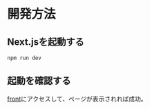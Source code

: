 # 開発方法

## Next.jsを起動する

```shell
npm run dev
```

## 起動を確認する

[front](http://localhost:3000)にアクセスして、ページが表示されれば成功。
